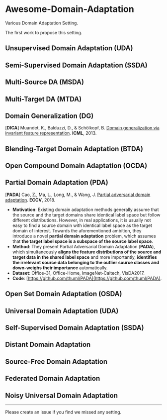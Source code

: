 # Awesome-Domain-Adaptation
Various Domain Adaptation Setting.

The first work to propose this setting.

## Unsupervised Domain Adaptation (UDA)

## Semi-Supervised Domain Adaptation (SSDA)

## Multi-Source DA (MSDA)

## Multi-Target DA (MTDA)

## Domain Generalization (DG)

[**DICA**] Muandet, K., Balduzzi, D., & Schölkopf, B. [Domain generalization via invariant feature representation](https://proceedings.mlr.press/v28/muandet13.html "DICA"). **ICML**, 2013.

## Blending-Target Domain Adaptation (BTDA)

## Open Compound Domain Adaptation (OCDA)

## Partial Domain Adaptation (PDA)

[**PADA**] Cao, Z., Ma, L., Long, M., & Wang, J. [Partial adversarial domain adaptation](https://openaccess.thecvf.com/content_ECCV_2018/html/Zhangjie_Cao_Partial_Adversarial_Domain_ECCV_2018_paper.html "PADA"). **ECCV**, 2018.

- **Motivation**: Existing domain adaptation methods generally assume that the source and the target domains share identical label space but follow different distributions. However, in real applications, it is usually not easy to find a source domain with identical label space as the target domain of interest. Towards the aforementioned ambition, they introduce a novel **partial domain adaptation** problem, which assumes that **the target label space is a subspace of the source label space**.
- **Method**: They present Partial Adversarial Domain Adaptation (**PADA**), which simultaneously **aligns the feature distributions of the source and target data in the shared label space** and more importantly, **identifies the irrelevant source data belonging to the outlier source classes and down-weighs their importance** automatically. 
- **Dataset**: Office-31, Office-Home, ImageNet-Caltech, VisDA2017.
- **Code**: [https://github.com/thuml/PADA](https://github.com/thuml/PADA).

## Open Set Domain Adaptation (OSDA)

## Universal Domain Adaptation (UDA)

## Self-Supervised Domain Adaptation (SSDA)

## Distant Domain Adaptation

## Source-Free Domain Adaptation

## Federated Domain Adaptation

## Noisy Universal Domain Adaptation

------

Please create an issue if you find we missed any setting.